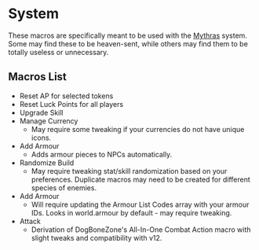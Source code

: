 # System
These macros are specifically meant to be used with the [Mythras](https://gitlab.com/kp-systems/mythras) system. Some may find these to be heaven-sent, while others may find them to be totally useless or unnecessary.

## Macros List
- Reset AP for selected tokens
- Reset Luck Points for all players
- Upgrade Skill
- Manage Currency
    - May require some tweaking if your currencies do not have unique icons.
- Add Armour
    - Adds armour pieces to NPCs automatically.
- Randomize Build
    - May require tweaking stat/skill randomization based on your preferences. Duplicate macros may need to be created for different species of enemies.
- Add Armour
    - Will require updating the Armour List Codes array with your armour IDs. Looks in world.armour by default - may require tweaking.
- Attack
    - Derivation of DogBoneZone's All-In-One Combat Action macro with slight tweaks and compatibility with v12.
